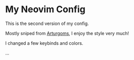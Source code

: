 # My Neovim Config

This is the second version of my config.

Mostly sniped from [Arturgoms](https://github.com/arturgoms/nvim), I enjoy the style very much!

I changed a few keybinds and colors.

...
